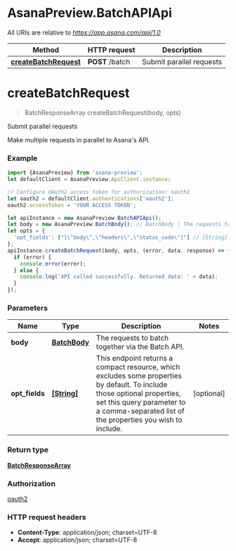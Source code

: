 # AsanaPreview.BatchAPIApi

All URIs are relative to *https://app.asana.com/api/1.0*

Method | HTTP request | Description
------------- | ------------- | -------------
[**createBatchRequest**](BatchAPIApi.md#createBatchRequest) | **POST** /batch | Submit parallel requests

<a name="createBatchRequest"></a>
# **createBatchRequest**
> BatchResponseArray createBatchRequest(body, opts)

Submit parallel requests

Make multiple requests in parallel to Asana&#x27;s API.

### Example
```javascript
import {AsanaPreview} from 'asana-preview';
let defaultClient = AsanaPreview.ApiClient.instance;

// Configure OAuth2 access token for authorization: oauth2
let oauth2 = defaultClient.authentications['oauth2'];
oauth2.accessToken = 'YOUR ACCESS TOKEN';

let apiInstance = new AsanaPreview.BatchAPIApi();
let body = new AsanaPreview.BatchBody(); // BatchBody | The requests to batch together via the Batch API.
let opts = { 
  'opt_fields': ["[\"body\",\"headers\",\"status_code\"]"] // [String] | This endpoint returns a compact resource, which excludes some properties by default. To include those optional properties, set this query parameter to a comma-separated list of the properties you wish to include.
};
apiInstance.createBatchRequest(body, opts, (error, data, response) => {
  if (error) {
    console.error(error);
  } else {
    console.log('API called successfully. Returned data: ' + data);
  }
});
```

### Parameters

Name | Type | Description  | Notes
------------- | ------------- | ------------- | -------------
 **body** | [**BatchBody**](BatchBody.md)| The requests to batch together via the Batch API. | 
 **opt_fields** | [**[String]**](String.md)| This endpoint returns a compact resource, which excludes some properties by default. To include those optional properties, set this query parameter to a comma-separated list of the properties you wish to include. | [optional] 

### Return type

[**BatchResponseArray**](BatchResponseArray.md)

### Authorization

[oauth2](../README.md#oauth2)

### HTTP request headers

 - **Content-Type**: application/json; charset=UTF-8
 - **Accept**: application/json; charset=UTF-8

